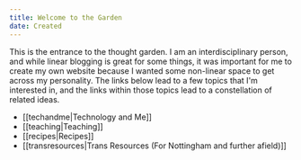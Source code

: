 ```yaml
---
title: Welcome to the Garden
date: Created
---
```

This is the entrance to the thought garden. I am an interdisciplinary person, and while linear blogging is great for some things, it was important for me to create my own website because I wanted some non-linear space to get across my personality. The links below lead to a few topics that I'm interested in, and the links within those topics lead to a constellation of related ideas.

- [[techandme|Technology and Me]]
- [[teaching|Teaching]]
- [[recipes|Recipes]]
- [[transresources|Trans Resources (For Nottingham and further afield)]]